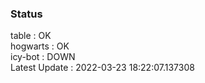 ### Status


table : OK  
hogwarts : OK  
icy-bot : DOWN  
Latest Update : 2022-03-23 18:22:07.137308
